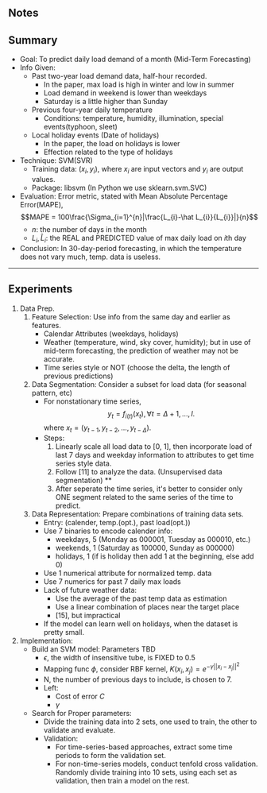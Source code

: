 Notes
---
## Summary
- Goal: To predict daily load demand of a month (Mid-Term Forecasting)
- Info Given: 
	- Past two-year load demand data, half-hour recorded.
		- In the paper, max load is high in winter and low in summer
		- Load demand in weekend is lower than weekdays
		- Saturday is a little higher than Sunday
	- Previous four-year daily temperature
		- Conditions: temperature, humidity, illumination, special events(typhoon, sleet)
	- Local holiday events (Date of holidays)
		- In the paper, the load on holidays is lower
		- Effection related to the type of holidays
- Technique: SVM(SVR)
	- Training data: $(x_{i}, y_{i})$, where $x_{i}$ are input vectors and $y_{i}$ are output values.
	- Package: libsvm (In Python we use sklearn.svm.SVC)
- Evaluation: Error metric, stated with Mean Absolute Percentage Error(MAPE), 
	  $$MAPE = 100\frac{\Sigma_{i=1}^{n}|\frac{L_{i}-\hat L_{i}}{L_{i}}|}{n}$$
	- $n$: the number of days in the month
	- $L_{i}, \hat L_{i}$: the REAL and PREDICTED value of max daily load on $i$th day
- Conclusion: In 30-day-period forecasting, in which the temperature does not vary much, temp. data is useless.
---
## Experiments
1. Data Prep.
	1. Feature Selection: Use info from the same day and earlier as features.
		- Calendar Attributes (weekdays, holidays)
		- Weather (temperature, wind, sky cover, humidity); but in use of mid-term forecasting, the prediction of weather may not be accurate.
		- Time series style or NOT (choose the delta, the length of previous predictions)
	2. Data Segmentation: Consider a subset for load data (for seasonal pattern, etc)
		- For nonstationary time series, $$y_{t} = f_{i(t)}(x_{t}), \forall t = \Delta+1, ..., l.$$ where $x_{t} = (y_{t-1}, y_{t-2}, ..., y_{t-\Delta})$.
		- Steps:
			1. Linearly scale all load data to [0, 1], then incorporate load of last 7 days and weekday information to attributes to get time series style data.
			2. Follow [11] to analyze the data. (Unsupervised data segmentation) **
			3. After seperate the time series, it's better to consider only ONE segment related to the same series of the time to predict.
	3. Data Representation: Prepare combinations of training data sets.
		- Entry: (calender, temp.(opt.), past load(opt.))
		- Use 7 binaries to encode calender info:
			- weekdays, 5 (Monday as 000001, Tuesday as 000010, etc.)
			- weekends, 1 (Saturday as 100000, Sunday as 000000)
			- holidays, 1 (if is holiday then add 1 at the beginning, else add 0)
		- Use 1 numerical attribute for normalized temp. data
		- Use 7 numerics for past 7 daily max loads
		- Lack of future weather data:
			- Use the average of the past temp data as estimation
			- Use a linear combination of places near the target place
			- [15], but impractical
		- If the model can learn well on holidays, when the dataset is pretty small.
2. Implementation:
	- Build an SVM model: Parameters TBD
		- $\epsilon$, the width of insensitive tube, is FIXED to 0.5
		- Mapping func $\phi$, consider RBF kernel, $K(x_{i}, x_{j}) = e^{-\gamma||x_{i}-x_{j}||^2}$
		- N, the number of previous days to include, is chosen to 7.
		- Left:
			- Cost of error $C$
			- $\gamma$
	- Search for Proper parameters:
		- Divide the training data into 2 sets, one used to train, the other to validate and evaluate.
		- Validation:
			- For time-series-based approaches, extract some time periods to form the validation set.
			- For non-time-series models, conduct tenfold cross validation. Randomly divide training into 10 sets, using each set as validation, then train a model on the rest. 
			

